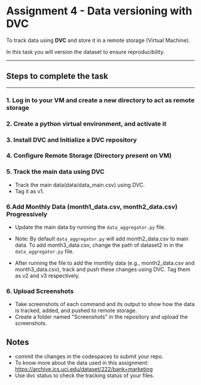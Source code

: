# **Assignment 4 - Data versioning with DVC**

To track data using **DVC** and store it in a remote storage (Virtual Machine).

In this task you will version the dataset to ensure reproducibility.

---

## Steps to complete the task

---



###  **1. Log in to your VM and create a new directory to act as remote storage**

### **2. Create a python virtual environment, and activate it**

### **3. Install DVC and Initialize a DVC repository**
 
### **4. Configure Remote Storage (Directory present on VM)**


### **5. Track the main data using DVC**
- Track the main data(data/data_main.csv) using DVC.
- Tag it as v1.


### **6.Add Monthly Data (month1_data.csv, month2_data.csv) Progressively**
- Update the main data by running the `data_aggregator.py` file.

- Note: By default `data_aggregator.py` will add month2_data.csv to main data. To add month3_data.csv, change the path of dataset2 in in the `data_aggregator.py` file.

- After running the file to add the monthly data (e.g., month2_data.csv and month3_data.csv), track and push these changes using DVC. Tag them as v2 and v3 respectively.


### 6. Upload Screenshots
- Take screenshots of each command and its output to show how the data is tracked, added, and pushed to remote storage.
- Create a folder named "Screenshots" in the repository and upload the screenshots.

## Notes
- commit the changes in the codespaces to submit your repo.
- To know more about the data used in this assignment: https://archive.ics.uci.edu/dataset/222/bank+marketing
- Use dvc status to check the tracking status of your files.
